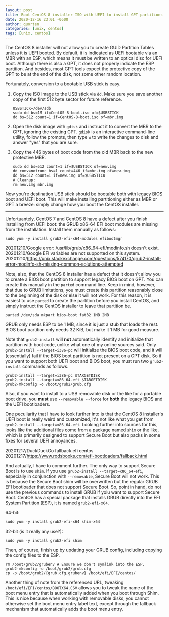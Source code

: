 ```yaml
---
layout: post
title: Boot CentOS 8 installer ISO with UEFI to install GPT partitions
date: 2020-12-16 23:01 -0600
author: quorten
categories: [unix, centos]
tags: [unix, centos]
---
```


The CentOS 8 installer will not allow you to create GUID Partition
Tables unless it is UEFI booted.  By default, it is indicated as UEFI
bootable via an MBR with an ESP, which means it must be written to an
optical disc for UEFI boot.  Although there is also a GPT, it does not
properly indicate the ESP partition.  And besides, most GPT tools
expect the protective copy of the GPT to be at the end of the disk,
not some other random location.

Fortunately, conversion to a bootable USB stick is easy.

<!-- more -->

1. Copy the ISO image to the USB stick via `dd`.  Make sure you save
   another copy of the first 512 byte sector for future reference.

   ```
   USBSTICK=/dev/sdb
   sudo dd bs=1M if=CentOS-8-boot.iso of=$USBSTICK
   dd bs=512 count=1 if=CentOS-8-boot.iso of=mbr.img
   ```

2. Open the disk image with `gdisk` and instruct it to convert the MBR
   to the GPT, ignoring the existing GPT.  `gdisk` is an interactive
   command-line utility, follow the prompts, then type `w` to write
   the changes to disk and answer "yes" that you are sure.

3. Copy the 446 bytes of boot code from the old MBR back to the new
   protective MBR.

   ```
   sudo dd bs=512 count=1 if=$USBSTICK of=new.img
   dd conv=notrunc bs=1 count=446 if=mbr.img of=new.img
   dd bs=512 count=1 if=new.img of=$USBSTICK
   # Cleanup:
   rm new.img mbr.img
   ```

Now you're destination USB stick should be bootable both with legacy
BIOS boot and UEFI boot.  This will make installing partitioning
either as MBR or GPT a breeze: simply change how you boot the CentOS
installer.

----------

Unfortuantely, CentOS 7 and CentOS 8 have a defect after you finish
installing from UEFI boot: the GRUB x86-64 EFI boot modules are
missing from the installation.  Install them manually as follows:

```
sudo yum -y install grub2-efi-x64-modules efibootmgr
```

20201210/Google error: /usr/lib/grub/x86_64-efi/modinfo.sh doesn't exist.  
20201210/Google EFI variables are not supported on this system.  
20201210/https://unix.stackexchange.com/questions/574170/grub2-install-error-modinfo-sh-missing-common-solutions-attempted

Note, also, that the CentOS 8 installer has a defect that it doesn't
allow you to create a BIOS boot partition to support legacy BIOS boot
on GPT.  You can create this manually in the `parted` command line.
Keep in mind, however, that due to GRUB limitations, you must create
this partition reasonably close to the beginning of the disk or else
it will not work.  For this reason, it is easiest to use `parted` to
create the partition before you install CentOS, and simply instruct
the CentOS installer to leave that partition be.

```
parted /dev/sda mkpart bios-boot fat32 1MB 2MB
```

GRUB only needs ESP to be 1 MB, since it is just a stub that loads the
rest.  BIOS boot partition only needs 32 KiB, but make it 1 MB for
good measure.

Note that `grub2-install` will **not** automatically identify and
initialize that partition with boot code, unlike what one of my online
sources said.  Only `grub2-install --target=i386-pc` will initialize
the BIOS boot code, and it will (essentially) fail if the BIOS boot
partition is not present on a GPT disk.  So if you want to support
both UEFI boot and BIOS boot, you must run two `grub2-install`
commands as follows.

```
grub2-install --target=i386-pc $TARGETDISK
grub2-install --target=x86_64-efi $TARGETDISK
grub2-mkconfig -o /boot/grub2/grub.cfg
```

Also, if you want to install to a USB removable disk or the like for a
portable boot drive, you **must** use `--removable --force` for
**both** the legacy BIOS and the UEFI bootloaders.

One peculiarity that I have to look further into is that the CentOS 8
installer's UEFI boot is really weird and customized, it's not like
what you get from `grub2-install --target=x86_64-efi`.  Looking
further into sources for this, looks like the additional files come
from a package named `shim` or the like, which is primarily designed
to support Secure Boot but also packs in some fixes for several UEFI
annoyances.

20201217/DuckDuckGo fallback.efi centos  
20201217/https://www.rodsbooks.com/efi-bootloaders/fallback.html

And actually, I have to comment further.  The only way to support
Secure Boot is to use `shim`.  If you use `grub2-install
--target=x86_64-efi`, especially in conjunction with `--removable`,
Secure Boot will not work.  This is because the Secure Boot shim will
be overwritten but the regular GRUB EFI bootloader that does not
support Secure Boot.  So, point in hand, do not use the previous
commands to install GRUB if yoiu want to support Secure Boot.  CentOS
has a special package that installs GRUB directly into the EFI System
Partition (ESP), it is named `grub2-efi-x64`.

64-bit:

```
sudo yum -y install grub2-efi-x64 shim-x64
```

32-bit (is it really any use?):

```
sudo yum -y install grub2-efi shim
```

Then, of course, finish up by updating your GRUB config, including
copying the config files to the ESP.

```
rm /boot/grub2/grubenv # Ensure we don't symlink into the ESP.
grub2-mkconfig -o /boot/grub2/grub.cfg
cp -p /boot/grub2/{grub.cfg,grubenv} /boot/efi/EFI/centos/
```

Another thing of note from the referenced URL, tweaking
`/boot/efi/EFI/centos/BOOTX64.CSV` allows you to tweak the name of the
boot menu entry that is automatically added when you boot through
Shim.  This is nice because when working with removable disks, you
cannot otherwise set the boot menu entry label text, except through
the fallback mechanism that automatically adds the boot menu entry.
